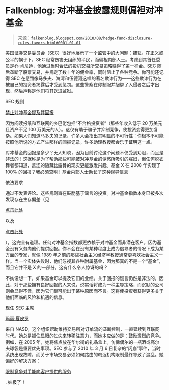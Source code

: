 <!--yml

类别：未分类

日期：2024-05-12 21:23:05

-->

# Falkenblog: 对冲基金披露规则偏袒对冲基金

> 来源：[`falkenblog.blogspot.com/2010/08/hedge-fund-disclosure-rules-favors.html#0001-01-01`](http://falkenblog.blogspot.com/2010/08/hedge-fund-disclosure-rules-favors.html#0001-01-01)

美国证券交易委员会（SEC）很好地展示了一个监管中的大问题：捕获。在正义或公平的幌子下，SEC 经常伤害无组织的平民，而偏袒内部人士。考虑到其首任委员是乔·肯尼迪，他通过当时合法的投机交易所交易策略赚得了第一桶金。SEC 随后垄断了股票交易，并规定了数十年的佣金率，同时阻止了各种竞争。你可能还记得 SEC 在惩罚像马多夫、海湾和伍德河这样的著名欺诈行为——这些欺诈行为在被自己的投资者揭露后才受到惩罚。这些警察在你制服并捆绑了入侵者之后才出现，然后声称是他们将其送进监狱。

SEC 规则

[禁止对冲基金提及其回报](http://thirdpartymarketing.com/2008/07/financial-public-relations.html)

因为阅读报纸和互联网的乡巴佬包括“不合格投资者”（那些年收入低于 20 万美元且资产不足 100 万美元的人）。这仅有助于骗子并抑制竞争，使投资变得更加复杂。如果人们知道马多夫的记录，许多人会指出其明显的不可行性：你根本不可能按照他所说的方式产生那样的回报记录，许多助理教授都会乐于证明这一点。

对冲基金的回报是多少？无人知晓，因为目前讨论这个问题不仅受到劝阻，而且是非法的！这据称是为了帮助那些可能被对冲基金的诱惑所吸引的寡妇，但任何脱衣舞者都知道，羞涩的隐藏比露骨的现实更能激发兴趣。基金 X 在 2008 年实现了 100% 的回报？我必须查明！基金内部人士助长了这种误导信息

依法要求

通过不发表评论。这些规则旨在鼓励基于谣言的投资。对冲基金指数本身已被多次发现存在生存偏差（见

[点击此处](http://seekingalpha.com/article/196002-march-madness-and-hedge-fund-survivorship-bias)

以及

[点击此处](http://www.iijournals.com/doi/abs/10.3905/jpm.2003.319899)

），这完全有道理。任何对冲基金指数都更依赖于对冲基金而非潜在客户，因为基金没有义务向他们提供回报。你不会在没有某种程度上成为倡导者的情况下成为某方面的专家，就像 1989 年之前的那些社会主义经济学教授通常更喜欢社会主义一样。当一个实体失败时，他们忽视其各种附属基金，因为那真的不是一个“基金”，而且它并不是 X 的一部分，这有什么令人惊讶的吗？

不妨设想一下，如果基金可以提及它们的业绩。关于回报的谎言仍然是非法的，因此，对于那些拥有良好回报的人来说，说实话将成为一种主导策略，而沉默的公司则会显得不佳，因为它们很可能出于某种原因而不言。这将使投资者获得更多关于他们面临的风险和机遇的信息。

现任 SEC 主席

[玛丽·夏皮罗](http://en.wikipedia.org/wiki/Mary_Schapiro)

来自 NASD，这个组织帮助维持交易所对订单流的垄断控制，一直延续到互联网时代。她总是抓住显眼的过失来转移注意力，而她本应做的是：鼓励激烈的竞争。例如，在 2005 年，她将焦点放在华尔街的礼品盒上，仿佛偶尔的一瓶酒或高尔夫球袋是重要优先事项。SEC 参与了 2010 年 3 月 6 日复杂的“闪崩”事件，当时系统出现故障，而关于市场交易必须如何路由的晦涩机构限制最终导致了混乱。她偏好的解决方案：

[限制竞争对手能向客户提供的服务](http://www.efinancialnews.com/story/2010-08-11/exchanges-sec-flash-orders)

. 妙极了！
